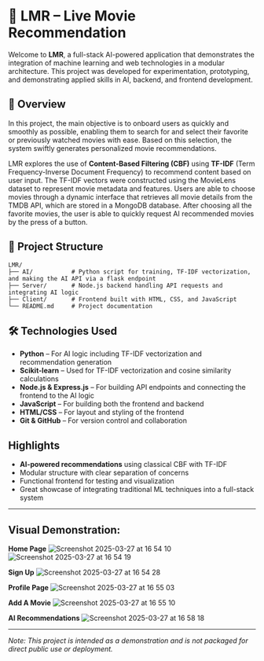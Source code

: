 # 🎯 LMR – Live Movie Recommendation

Welcome to **LMR**, a full-stack AI-powered application that demonstrates the integration of machine learning and web technologies in a modular architecture. This project was developed for experimentation, prototyping, and demonstrating applied skills in AI, backend, and frontend development.


## 🧠 Overview

In this project, the main objective is to onboard users as quickly and smoothly as possible, enabling them to search for and select their favorite or previously watched movies with ease. Based on this selection, the system swiftly generates personalized movie recommendations.

LMR explores the use of **Content-Based Filtering (CBF)** using **TF-IDF** (Term Frequency-Inverse Document Frequency) to recommend content based on user input. The TF-IDF vectors were constructed using the MovieLens dataset to represent movie metadata and features. Users are able to choose movies through a dynamic interface that retrieves all movie details from the TMDB API, which are stored in a MongoDB database. 
After choosing all the favorite movies, the user is able to quickly request AI recommended movies by the press of a button.


## 📂 Project Structure

```
LMR/
├── AI/           # Python script for training, TF-IDF vectorization, and making the AI API via a flask endpoint
├── Server/       # Node.js backend handling API requests and integrating AI logic
├── Client/       # Frontend built with HTML, CSS, and JavaScript
└── README.md     # Project documentation
```


## 🛠️ Technologies Used

- **Python** – For AI logic including TF-IDF vectorization and recommendation generation
- **Scikit-learn** – Used for TF-IDF vectorization and cosine similarity calculations
- **Node.js & Express.js** – For building API endpoints and connecting the frontend to the AI logic
- **JavaScript** – For building both the frontend and backend
- **HTML/CSS** – For layout and styling of the frontend
- **Git & GitHub** – For version control and collaboration


## Highlights

- **AI-powered recommendations** using classical CBF with TF-IDF
- Modular structure with clear separation of concerns
- Functional frontend for testing and visualization
- Great showcase of integrating traditional ML techniques into a full-stack system



---
## Visual Demonstration:

**Home Page**
![Screenshot 2025-03-27 at 16 54 10](https://github.com/user-attachments/assets/d210954d-c47d-4107-8b5c-399089cc0bb6)
![Screenshot 2025-03-27 at 16 54 19](https://github.com/user-attachments/assets/8ef08b7f-fd10-4480-a95f-ccc83c589281)

**Sign Up**
![Screenshot 2025-03-27 at 16 54 28](https://github.com/user-attachments/assets/6a009fc5-1553-46fa-b3f3-07f92e5f56cb)

**Profile Page**
![Screenshot 2025-03-27 at 16 55 03](https://github.com/user-attachments/assets/30c8afd3-053f-4e71-8968-1615c49e8970)

**Add A Movie**
![Screenshot 2025-03-27 at 16 55 10](https://github.com/user-attachments/assets/eaec3209-083a-4b66-a32b-3b8b8cee18b7)

**AI Recommendations**
![Screenshot 2025-03-27 at 16 58 18](https://github.com/user-attachments/assets/695f0740-1dd4-4e70-be9b-4761322177b1)

---
_Note: This project is intended as a demonstration and is not packaged for direct public use or deployment._
